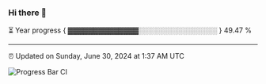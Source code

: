 ### Hi there 👋

⏳ Year progress { ▓▓▓▓▓▓▓▓▓▓▓▓▓▓░░░░░░░░░░░░░░░░ } 49.47 %

---

⏰ Updated on Sunday, June 30, 2024 at 1:37 AM UTC

![Progress Bar CI](https://github.com/arthurbuhl/arthurbuhl/workflows/Progress%20Bar%20CI/badge.svg)
